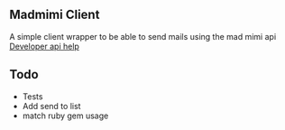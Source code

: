 Madmimi Client
--------------

A simple client wrapper to be able to send mails using the mad mimi api [Developer api help](http://developer.madmimi.com)

Todo
----

  * Tests
  * Add send to list
  * match ruby gem usage
